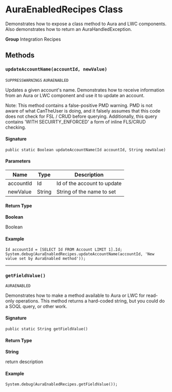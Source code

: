 # AuraEnabledRecipes Class

Demonstrates how to expose a class method to Aura and LWC 
components. Also demonstrates how to return an AuraHandledException.

**Group** Integration Recipes

## Methods
### `updateAccountName(accountId, newValue)`

`SUPPRESSWARNINGS`
`AURAENABLED`

Updates a given account&#x27;s name. Demonstrates how to receive 
information from an Aura or LWC component and use it to update an 
account. 
 
Note: This method contains a false-positive PMD warning. PMD 
is not aware of what CanTheUser is doing, and it falsely assumes 
that this code does not check for FSL / CRUD before querying. 
Additionally, this query contains &#x27;WITH SECUIRTY_ENFORCED&#x27; a 
form of inline FLS/CRUD checking.

#### Signature
```apex
public static Boolean updateAccountName(Id accountId, String newValue)
```

#### Parameters
| Name | Type | Description |
|------|------|-------------|
| accountId | Id | Id of the account to update |
| newValue | String | String of the name to set |

#### Return Type
**Boolean**

Boolean

#### Example
```apex
Id accountId = [SELECT Id FROM Account LIMIT 1].Id;
System.debug(AuraEnabledRecipes.updateAccountName(accountId, 'New value set by AuraEnabled method'));
```

---

### `getFieldValue()`

`AURAENABLED`

Demonstrates how to make a method available to Aura or LWC 
for read-only operations. This method returns a hard-coded string, but 
you could do a SOQL query, or other work.

#### Signature
```apex
public static String getFieldValue()
```

#### Return Type
**String**

return description

#### Example
```apex
System.debug(AuraEnabledRecipes.getFieldValue());
```